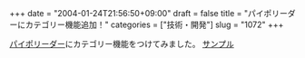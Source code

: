 +++
date = "2004-01-24T21:56:50+09:00"
draft = false
title = "パイポリーダーにカテゴリー機能追加！"
categories = ["技術・開発"]
slug = "1072"
+++

<a href="http://paipo.cc" target="_blank">パイポリーダー</a>にカテゴリー機能をつけてみました。
<a href="http://paipo.cc/user/?ieiri">サンプル</a>
